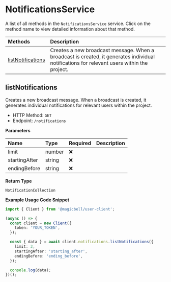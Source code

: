 # NotificationsService

A list of all methods in the `NotificationsService` service. Click on the method name to view detailed information about that method.

| Methods                                 | Description                                                                                                                                |
| :-------------------------------------- | :----------------------------------------------------------------------------------------------------------------------------------------- |
| [listNotifications](#listnotifications) | Creates a new broadcast message. When a broadcast is created, it generates individual notifications for relevant users within the project. |

## listNotifications

Creates a new broadcast message. When a broadcast is created, it generates individual notifications for relevant users within the project.

- HTTP Method: `GET`
- Endpoint: `/notifications`

**Parameters**

| Name          | Type   | Required | Description |
| :------------ | :----- | :------- | :---------- |
| limit         | number | ❌       |             |
| startingAfter | string | ❌       |             |
| endingBefore  | string | ❌       |             |

**Return Type**

`NotificationCollection`

**Example Usage Code Snippet**

```typescript
import { Client } from '@magicbell/user-client';

(async () => {
  const client = new Client({
    token: 'YOUR_TOKEN',
  });

  const { data } = await client.notifications.listNotifications({
    limit: 3,
    startingAfter: 'starting_after',
    endingBefore: 'ending_before',
  });

  console.log(data);
})();
```
